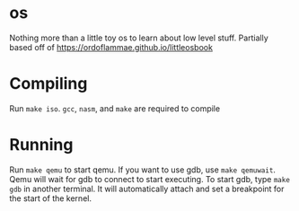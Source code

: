 # os
Nothing more than a little toy os to learn about low level stuff. Partially based off of https://ordoflammae.github.io/littleosbook

# Compiling
Run `make iso`. `gcc`, `nasm`, and `make` are required to compile

# Running
Run `make qemu` to start qemu. If you want to use gdb, use `make qemuwait`. Qemu will wait for gdb to connect to start executing. To start gdb, type `make gdb` in another terminal. It will automatically attach and set a breakpoint for the start of the kernel. 
